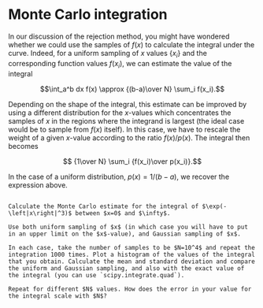 # Monte Carlo integration

In our discussion of the rejection method, you might have wondered whether we could use the samples of $f(x)$ to calculate the integral under the curve. Indeed, for a uniform sampling of $x$ values $\left\{x_i\right\}$ and the corresponding function values $f(x_i)$, 
we can estimate the value of the integral

$$\int_a^b dx f(x) \approx {(b-a)\over N} \sum_i f(x_i).$$

Depending on the shape of the integral, this estimate can be improved by using a different distribution for the $x$-values which concentrates the samples of $x$ in the regions where the integrand is largest (the ideal case would be to sample from $f(x)$ itself). In this case, we have to rescale the weight of a given $x$-value according to the ratio $f(x)/p(x)$. The integral then becomes

$$ {1\over N} \sum_i {f(x_i)\over p(x_i)}.$$

In the case of a uniform distribution, $p(x) = 1/(b-a)$, we recover the expression above. 

```{admonition} Exercise

Calculate the Monte Carlo estimate for the integral of $\exp(-\left|x\right|^3)$ between $x=0$ and $\infty$. 

Use both uniform sampling of $x$ (in which case you will have to put in an upper limit on the $x$-value), and Gaussian sampling of $x$. 

In each case, take the number of samples to be $N=10^4$ and repeat the integration 1000 times. Plot a histogram of the values of the integral that you obtain. Calculate the mean and standard deviation and compare the uniform and Gaussian sampling, and also with the exact value of the integral (you can use `scipy.integrate.quad`).

Repeat for different $N$ values. How does the error in your value for the integral scale with $N$?

```
